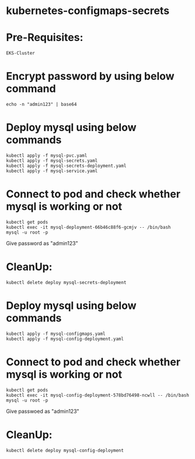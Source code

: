 # kubernetes-configmaps-secrets

# Pre-Requisites:
    EKS-Cluster
# Encrypt password by using below command
    echo -n "admin123" | base64
# Deploy mysql using below commands
    kubectl apply -f mysql-pvc.yaml
    kubectl apply -f mysql-secrets.yaml
    kubectl apply -f mysql-secrets-deployment.yaml
    kubectl apply -f mysql-service.yaml
# Connect to pod and check whether mysql is working or not   
    kubectl get pods
    kubectl exec -it mysql-deployment-66b46c88f6-gcmjv -- /bin/bash
    mysql -u root -p
Give password as "admin123"
# CleanUp:
    kubectl delete deploy mysql-secrets-deployment
# Deploy mysql using below commands    
    kubectl apply -f mysql-configmaps.yaml
    kubectl apply -f mysql-config-deployment.yaml
# Connect to pod and check whether mysql is working or not    
    kubectl get pods
    kubectl exec -it mysql-config-deployment-578bd76498-ncwll -- /bin/bash
    mysql -u root -p
Give passwoed as "admin123"
# CleanUp:
    kubectl delete deploy mysql-config-deployment
